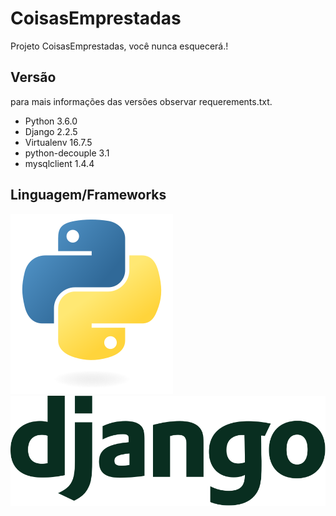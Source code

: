 # CoisasEmprestadas

Projeto CoisasEmprestadas, você nunca esquecerá.!

## Versão
para mais informações das versões observar requerements.txt.

* Python 3.6.0
* Django 2.2.5
* Virtualenv 16.7.5
* python-decouple 3.1
* mysqlclient 1.4.4



## Linguagem/Frameworks

[![python](https://github.com/andrewhalle/andrewhalle.com/blob/master/python-logo-inkscape.svg)](https://www.python.org/)
[![Django](https://github.com/andrewhalle/andrewhalle.com/blob/master/django-logo-positive.svg)](https://www.djangoproject.com/)
